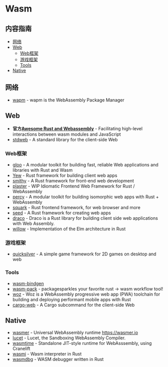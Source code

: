 # Wasm

## 内容指南

- [网络](#网络)
- [Web](#Web)
  - [Web框架](#web框架)
  - [游戏框架](#游戏框架)
  - [Tools](#tools)
- [Native](#native)

## 网络

* [wapm](https://wapm.io/) - wapm is the WebAssembly Package Manager

## Web

* **官方[Awesome Rust and Webassembly](https://github.com/rustwasm/awesome-rust-and-webassembly)** - Facilitating high-level interactions between wasm modules and JavaScript
* [stdweb](https://github.com/koute/stdweb) - A standard library for the client-side Web


### Web框架

* [gloo](https://github.com/rustwasm/gloo) - A modular toolkit for building fast, reliable Web applications and libraries with Rust and Wasm
* [Yew](https://github.com/DenisKolodin/yew) - Rust framework for building client web apps
* [smithy](https://github.com/rbalicki2/smithy)	- A Rust framework for front-end web development 
* [plaster](https://github.com/carlosdp/plaster) - WIP Idiomatic Frontend Web Framework for Rust / WebAssembly
* [percy](https://github.com/chinedufn/percy)	- A modular toolkit for building isomorphic web apps with Rust + WebAssembly 
* [squark](https://github.com/rail44/squark)	- Rust frontend framework, for web browser and more
* [seed](https://github.com/David-OConnor/seed)	- A Rust framework for creating web apps 
* [draco](https://github.com/utkarshkukreti/draco)	- Draco is a Rust library for building client side web applications with Web Assembly.
* [willow](https://github.com/sindreij/willow)	- Implementation of the Elm architecture in Rust

### 游戏框架

* [quicksilver](https://github.com/ryanisaacg/quicksilver) - A simple game framework for 2D games on desktop and web


### Tools

* [wasm-bindgen](https://github.com/rustwasm/wasm-bindgen)
* [wasm-pack](https://github.com/rustwasm/wasm-pack) - packagesparkles your favorite rust -> wasm workflow tool!
* [woz](https://github.com/alexkehayias/woz) - Woz is a WebAssembly progressive web app (PWA) toolchain for building and deploying performant mobile apps with Rust
* [cargo-web](https://github.com/koute/cargo-web) - A Cargo subcommand for the client-side Web

## Native

* [wasmer](https://github.com/wasmerio/wasmer) - Universal WebAssembly runtime https://wasmer.io
* [lucet](https://github.com/fastly/lucet) - Lucet, the Sandboxing WebAssembly Compiler.
* [wasmtime](https://github.com/CraneStation/wasmtime) - Standalone JIT-style runtime for WebAsssembly, using Cranelift
* [wasmi](https://github.com/paritytech/wasmi) - Wasm interpreter in Rust
* [wasmdbg](https://github.com/benediktwerner/wasmdbg) - WASM debugger written in Rust


